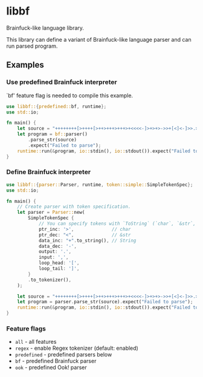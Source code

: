 # libbf

Brainfuck-like language library.

This library can define a variant of Brainfuck-like language parser
and can run parsed program.

## Examples

### Use predefined Brainfuck interpreter

`bf' feature flag is needed to compile this example.

```rust
use libbf::{predefined::bf, runtime};
use std::io;

fn main() {
    let source = "++++++++[>++++[>++>+++>+++>+<<<<-]>+>+>->>+[<]<-]>>.>---.+++++++..+++.>>.<-.<.+++.------.--------.>>+.>++.";
    let program = bf::parser()
        .parse_str(source)
        .expect("Failed to parse");
    runtime::run(&program, io::stdin(), io::stdout()).expect("Failed to run");
}
```

### Define Brainfuck interpreter

```rust
use libbf::{parser::Parser, runtime, token::simple::SimpleTokenSpec};
use std::io;

fn main() {
    // Create parser with token specification.
    let parser = Parser::new(
        SimpleTokenSpec {
            // You can specify tokens with `ToString` (`char`, `&str`, `String`, etc.)
            ptr_inc: '>',              // char
            ptr_dec: "<",              // &str
            data_inc: "+".to_string(), // String
            data_dec: '-',
            output: '.',
            input: ',',
            loop_head: '[',
            loop_tail: ']',
        }
        .to_tokenizer(),
    );

    let source = "++++++++[>++++[>++>+++>+++>+<<<<-]>+>+>->>+[<]<-]>>.>---.+++++++..+++.>>.<-.<.+++.------.--------.>>+.>++.";
    let program = parser.parse_str(source).expect("Failed to parse");
    runtime::run(&program, io::stdin(), io::stdout()).expect("Failed to run");
}
```

### Feature flags

 - `all` - all features
 - `regex` - enable Regex tokenizer (default: enabled)
 - `predefined` - predefined parsers below
 - `bf` - predefined Brainfuck parser
 - `ook` - predefined Ook! parser
